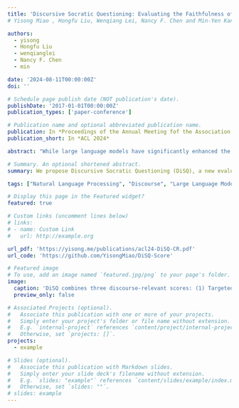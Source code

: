 ```yaml
---
title: 'Discursive Socratic Questioning: Evaluating the Faithfulness of Language Models’ Understanding of Discourse Relations'
# Yisong Miao , Hongfu Liu, Wenqiang Lei, Nancy F. Chen and Min-Yen Kan (2024) Beyond Memorization: The Challenge of Random Memory Access in Language Models. In Proceedings of the Annual Meeting fof the Association of Computational Linguistics (ACL '24).

authors:
  - yisong
  - Hongfu Liu
  - wenqianglei
  - Nancy F. Chen
  - min

date: '2024-08-11T00:00:00Z'
doi: ''

# Schedule page publish date (NOT publication's date).
publishDate: '2017-01-01T00:00:00Z'
publication_types: ['paper-conference']

# Publication name and optional abbreviated publication name.
publication: In *Proceedings of the Annual Meeting fof the Association of Computational Linguistics*
publication_short: In *ACL 2024*

abstract: "While large language models have significantly enhanced the effectiveness of discourse relation classifications, it remains unclear whether their comprehension is faithful and reliable. We provide DiSQ, a new method for evaluating the faithfulness of understanding discourse based on question answering. We first employ in-context learning to annotate the reasoning for discourse comprehension, based on the connections among key events within the discourse. Following this, DiSQ interrogates the model with a sequence of questions to assess its grasp of core event relations, its resilience to counterfactual queries, as well as its consistency to its previous responses. We then evaluate language models with different architectural designs using DiSQ, finding: (1) DiSQ presents a significant challenge for all models, with the top-performing GPT model attaining only 41% of the ideal performance in PDTB; (2) DiSQ is robust to domain shifts and paraphrase variations; (3) Open-source models generally lag behind their closed-source GPT counterparts, with notable exceptions being those enhanced with chat and code/math features; (4) Our analysis validates the effectiveness of explicitly signalled discourse connectives, the role of contextual information, and the benefits of using historical QA data."

# Summary. An optional shortened abstract.
summary: We propose Discursive Socratic Questioning (DiSQ), a new evaluation measure for discourse semantics. Inspired by the Socratic method, DiSQ involves asking models about key event relations, testing their robustness to counterfactuals, and ensuring consistency with equivalent questions. Experiments show that GPT-4 achieves only 41% of the DiSQ scores. We recommend using context and discourse connectives as essential linguistic features to enhance discourse comprehension.

tags: ["Natural Language Processing", "Discourse", "Large Language Models"]

# Display this page in the Featured widget?
featured: true

# Custom links (uncomment lines below)
# links:
# - name: Custom Link
#   url: http://example.org

url_pdf: 'https://yisong.me/publications/acl24-DiSQ-CR.pdf'
url_code: 'https://github.com/YisongMiao/DiSQ-Score'

# Featured image
# To use, add an image named `featured.jpg/png` to your page's folder.
image:
  caption: 'DiSQ combines three discourse-relevant scores: (1) Targeted Score, gauging responses to key events; (2) Counterfactual Score, assessing robustness against irrelevant queries; (3) Consistency Score, measuring logical coherence to equivalent questions.'
  preview_only: false

# Associated Projects (optional).
#   Associate this publication with one or more of your projects.
#   Simply enter your project's folder or file name without extension.
#   E.g. `internal-project` references `content/project/internal-project/index.md`.
#   Otherwise, set `projects: []`.
projects:
  - example

# Slides (optional).
#   Associate this publication with Markdown slides.
#   Simply enter your slide deck's filename without extension.
#   E.g. `slides: "example"` references `content/slides/example/index.md`.
#   Otherwise, set `slides: ""`.
# slides: example
---
```

